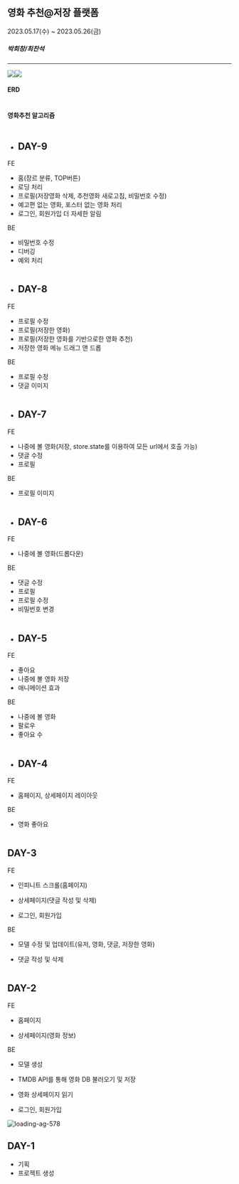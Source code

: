 ## 영화 추천@저장 플랫폼
2023.05.17(수) ~ 2023.05.26(금)

##### 박희창/최찬석

---

<img src="https://img.shields.io/badge/django-092E20?style=flat-square&logo=django&logoColor=white"/><img src="https://img.shields.io/badge/vue.js-4FC08D?style=flat-square&logo=vue.js&logoColor=white"/>

#### ERD
<img title="" src="history/erd.png" alt="">

#### 영화추천 알고리즘
<img title="" src="history/recmovie.png" alt="">

- ## DAY-9

FE

- 홈(장르 분류, TOP버튼)
- 로딩 처리
- 프로필(저장영화 삭제, 추천영화 새로고침, 비밀번호 수정)
- 예고편 없는 영화, 포스터 없는 영화 처리
- 로그인, 회원가입 더 자세한 알림

BE

- 비밀번호 수정
- 디버깅
- 예외 처리

<img title="" src="history/day9.png" alt="">

- ## DAY-8

FE

- 프로필 수정
- 프로필(저장한 영화)
- 프로필(저장한 영화를 기반으로한 영화 추천)
- 저장한 영화 메뉴 드래그 앤 드롭

BE

- 프로필 수정
- 댓글 이미지

<img title="" src="history/day8.png" alt="">

- ## DAY-7

FE

- 나중에 볼 영화(저장, store.state를 이용하여 모든 url에서 호출 가능)
- 댓글 수정
- 프로필

BE

- 프로필 이미지

<img title="" src="history/day7.png" alt="">

- ## DAY-6

FE

- 나중에 볼 영화(드롭다운)

BE

- 댓글 수정
- 프로필
- 프로필 수정
- 비밀번호 변경

<img title="" src="history/day6.png" alt="">

- ## DAY-5

FE

- 좋아요
- 나중에 볼 영화 저장
- 애니메이션 효과

BE

-  나중에 볼 영화
-  팔로우
-  좋아요 수

<img title="" src="history/day5.png" alt="">

- ## DAY-4

FE

- 홈페이지, 상세페이지 레이아웃

BE

- 영화 좋아요

<img title="" src="history/day4.png" alt="">

## DAY-3

FE

- 인피니트 스크롤(홈페이지)

- 상세페이지(댓글 작성 및 삭제)

- 로그인, 회원가입

BE

- 모델 수정 및 업데이트(유저, 영화, 댓글, 저장한 영화)

- 댓글 작성 및 삭제

<img title="" src="history/day3.png" alt="">

## DAY-2

FE 

- 홈페이지

- 상세페이지(영화 정보)

BE 

- 모델 생성

- TMDB API를 통해 영화 DB 불러오기 및 저장

- 영화 상세페이지 읽기

- 로그인, 회원가입

<img title="" src="history/day2.png" alt="loading-ag-578">

## DAY-1

- 기획
- 프로젝트 생성
